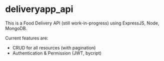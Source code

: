 # deliveryapp_api

This is a Food Delivery API (still work-in-progress) using ExpressJS, Node, MongoDB.

Current features are:

  * CRUD for all resources (with pagination)
  * Authentication & Permission (JWT, bycript)
